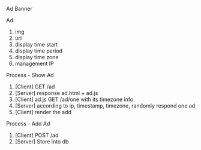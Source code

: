 Ad Banner 

Ad: 
1. img
2. url 
3. display time start
4. display time period
5. display time zone
6. management IP

Process - Show Ad
1. [Client] GET /ad
2. [Server] response ad.html + ad.js 
3. [Client] ad.js GET /ad/one with its timezone info 
4. [Server] according to ip, timestamp, timezone, randomly respond one ad
5. [Client] render the add 

Process - Add Ad
1. [Client] POST /ad 
2. [Server] Store into db 